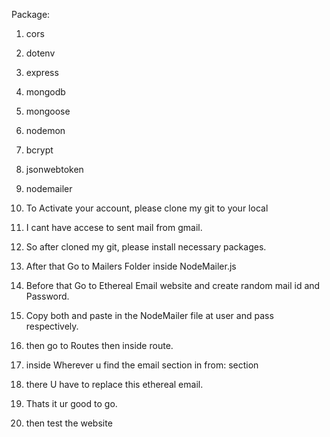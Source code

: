 Package:
1) cors
2) dotenv
3) express
4) mongodb
5) mongoose
6) nodemon
7) bcrypt
8) jsonwebtoken
9) nodemailer

1) To Activate your account, please clone my git to your local
2) I cant have accese to sent mail from gmail.
3) So after cloned my git, please install necessary packages.
4) After that Go to Mailers Folder inside NodeMailer.js
5) Before that Go to Ethereal Email website and create random mail id and Password.
6) Copy both and paste in the NodeMailer file at user and pass respectively.
7) then go to Routes then inside route.
8) inside Wherever u find the email section in from: section
9) there U have to replace this ethereal email.
10) Thats it ur good to go.
11) then test the website
